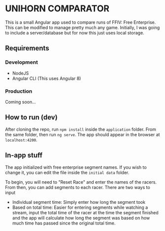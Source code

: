 # UNIHORN COMPARATOR

This is a small Angular app used to compare runs of FFIV: Free Enterprise. This can be modified to manage pretty much any game. Initially, I was going to include a server/database but for now this just uses local storage.

## Requirements 

### Development

- NodeJS
- Angular CLI (This uses Angular 8)

### Production

Coming soon...

## How to run (dev)

After cloning the repo, run `npm install` inside the `application` folder. From the same folder, then run `ng serve`. The app should appear in the browser at `localhost:4200`.

## In-app stuff

The app initialized with free enterprise segment names. If you wish to change it, you can edit the file inside the `initial data` folder.

To begin, you will need to "Reset Race" and enter the names of the racers. From then, you can add segments to each racer. There are two ways to input
- Individual segment time: Simply enter how long the segment took
- Based on total time: Easier for entering segments while watching a stream, input the total time of the racer at the time the segment finished and the app will calculate how long the segment was based on how much time has passed since the original total time.
